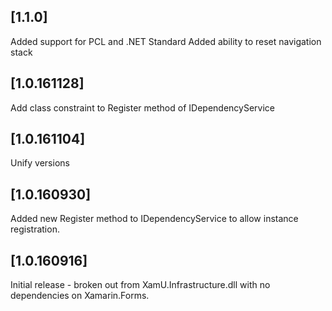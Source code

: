 ## [1.1.0]
Added support for PCL and .NET Standard
Added ability to reset navigation  stack

## [1.0.161128]
Add class constraint to Register method of IDependencyService
        
## [1.0.161104]
Unify versions

## [1.0.160930]
Added new Register method to IDependencyService to allow instance registration.

## [1.0.160916]
Initial release - broken out from XamU.Infrastructure.dll with no dependencies on Xamarin.Forms.
